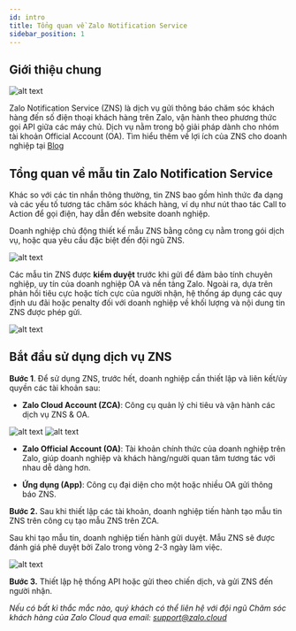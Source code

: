 ```yaml
---
id: intro
title: Tổng quan về Zalo Notification Service
sidebar_position: 1
---
```



## Giới thiệu chung  



![alt text](/workspaces/zns-doc/images/1intro/1intro.png "intro")

Zalo Notification Service (ZNS) là dịch vụ gửi thông báo chăm sóc khách hàng đến số điện thoại khách hàng trên Zalo, vận hành theo phương thức gọi API giữa các máy chủ. Dịch vụ nằm trong bộ giải pháp dành cho nhóm tài khoản Official Account (OA). Tìm hiểu thêm về lợi ích của ZNS cho doanh nghiệp tại <ins>[Blog](https://zalo.cloud/blog?page=1&listCategory=%5BQBU97NEGMDQWRDZZQ6%5D)</ins>
 

## Tổng quan về mẫu tin Zalo Notification Service  


Khác so với các tin nhắn thông thường, tin ZNS bao gồm hình thức đa dạng và các yếu tố tương tác chăm sóc khách hàng, ví dụ như nút thao tác Call to Action để gọi điện, hay dẫn đến website doanh nghiệp.

Doanh nghiệp chủ động thiết kế mẫu ZNS bằng công cụ nằm trong gói dịch vụ, hoặc qua yêu cầu đặc biệt đến đội ngũ ZNS.  

![alt text](/workspaces/zns-doc/images/1intro/1intro2.png)


Các mẫu tin ZNS được **kiểm duyệt** trước khi gửi để đảm bảo tính chuyên nghiệp, uy tín của doanh nghiệp OA và nền tảng Zalo. Ngoài ra, dựa trên phản hồi tiêu cực hoặc tích cực của người nhận, hệ thống áp dụng các quy định ưu đãi hoặc penalty đối với doanh nghiệp về khối lượng và nội dung tin ZNS được phép gửi. 

![alt text](/workspaces/zns-doc/images/1intro/1intro3.png)


## Bắt đầu sử dụng dịch vụ ZNS 

**Bước 1**. Để sử dụng ZNS, trước hết, doanh nghiệp cần thiết lập và liên kết/ủy quyền các tài khoản sau: 

- **Zalo Cloud Account (ZCA)**: Công cụ quản lý chi tiêu và vận hành các dịch vụ ZNS & OA.  

 ![alt text](/workspaces/zns-doc/images/1intro/1intro4.png)
 ![alt text](/workspaces/zns-doc/images/1intro/1intro5.png)


- **Zalo Official Account (OA)**: Tài khoản chính thức của doanh nghiệp trên Zalo, giúp doanh nghiệp và khách hàng/người quan tâm tương tác với nhau dễ dàng hơn.  

- **Ứng dụng (App)**: Công cụ đại diện cho một hoặc nhiều OA gửi thông báo ZNS.  
 

**Bước 2.** Sau khi thiết lập các tài khoản, doanh nghiệp tiến hành tạo mẫu tin ZNS trên công cụ tạo mẫu ZNS trên ZCA. 

Sau khi tạo mẫu tin, doanh nghiệp tiến hành gửi duyệt. Mẫu ZNS sẽ được đánh giá phê duyệt bởi Zalo trong vòng 2-3 ngày làm việc. 

![alt text](/workspaces/zns-doc/images/1intro/1intro5.png)


  

**Bước 3.** Thiết lập hệ thống API hoặc gửi theo chiến dịch, và gửi ZNS đến người nhận. 

         
*Nếu có bất kì thắc mắc nào, quý khách có thể liên hệ với đội ngũ Chăm sóc khách hàng của Zalo Cloud qua email: support@zalo.cloud* 


[images/1 intro/1 intro.png]: images/zns.jpg "image_tooltip"
[def]: ./assets/docusaurus-asset-example-banner.png
[def2]: images/demo/demo.jpg "image_tooltip"
